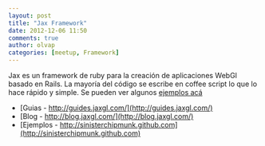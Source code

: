```yaml
---
layout: post
title: "Jax Framework"
date: 2012-12-06 11:50
comments: true
author: olvap
categories: [meetup, Framework]
---
```


Jax es un framework de ruby para la creación de aplicaciones WebGl basado en Rails. La mayoría del código se escribe en coffee script lo que lo hace rápido y simple. Se pueden ver algunos [ejemplos acá](http://sinisterchipmunk.github.com)

- [Guias - http://guides.jaxgl.com/](http://guides.jaxgl.com/)
- [Blog - http://blog.jaxgl.com/](http://blog.jaxgl.com/)
- [Ejemplos - http://sinisterchipmunk.github.com](http://sinisterchipmunk.github.com)

<script async class="speakerdeck-embed" data-id="1413e7b0739c01300eac123139183399" data-ratio="1.33333333333333" src="//speakerdeck.com/assets/embed.js"></script>



